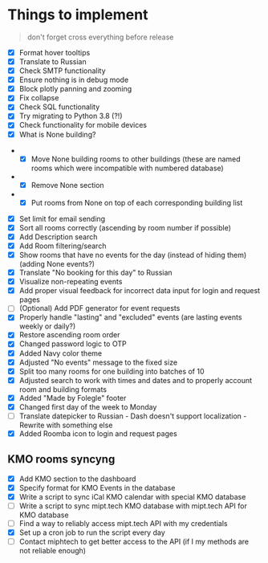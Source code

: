 # Things to implement

> don't forget cross everything before release

- [x] Format hover tooltips
- [x] Translate to Russian
- [x] Check SMTP functionality
- [x] Ensure nothing is in debug mode
- [x] Block plotly panning and zooming
- [x] Fix collapse
- [x] Check SQL functionality
- [x] Try migrating to Python 3.8 (?!)
- [x] Check functionality for mobile devices
- [x] What is None building?
- - [x] Move None building rooms to other buildings (these are named rooms which were incompatible with numbered database)
- - [x] Remove None section
- - [x] Put rooms from None on top of each corresponding building list
- [x] Set limit for email sending
- [x] Sort all rooms correctly (ascending by room number if possible)
- [x] Add Description search
- [x] Add Room filtering/search
- [x] Show rooms that have no events for the day (instead of hiding them) (adding None events?)
- [x] Translate "No booking for this day" to Russian
- [x] Visualize non-repeating events
- [x] Add proper visual feedback for incorrect data input for login and request pages
- [ ] (Optional) Add PDF generator for event requests
- [x] Properly handle "lasting" and "excluded" events (are lasting events weekly or daily?)
- [x] Restore ascending room order
- [x] Changed password logic to OTP
- [x] Added Navy color theme
- [x] Adjusted "No events" message to the fixed size
- [x] Split too many rooms for one building into batches of 10
- [x] Adjusted search to work with times and dates and to properly account room and building formats
- [x] Added "Made by Folegle" footer
- [x] Changed first day of the week to Monday
- [ ] Translate datepicker to Russian - Dash doesn't support localization - Rewrite with something else
- [x] Added Roomba icon to login and request pages

## KMO rooms syncyng

- [x] Add KMO section to the dashboard
- [x] Specify format for KMO Events in the database
- [x] Write a script to sync iCal KMO calendar with special KMO database
- [ ] Write a script to sync mipt.tech KMO database with mipt.tech API for KMO database
- [ ] Find a way to reliably access mipt.tech API with my credentials
- [x] Set up a cron job to run the script every day
- [ ] Contact miphtech to get better access to the API (if I my methods are not reliable enough)
